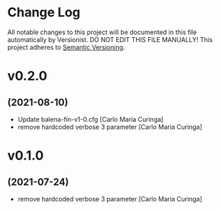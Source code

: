 # Change Log

All notable changes to this project will be documented in this file
automatically by Versionist. DO NOT EDIT THIS FILE MANUALLY!
This project adheres to [Semantic Versioning](http://semver.org/).

# v0.2.0
## (2021-08-10)

* Update balena-fin-v1-0.cfg [Carlo Maria Curinga]
* remove hardcoded verbose 3 parameter [Carlo Maria Curinga]

# v0.1.0
## (2021-07-24)

* remove hardcoded verbose 3 parameter [Carlo Maria Curinga]
